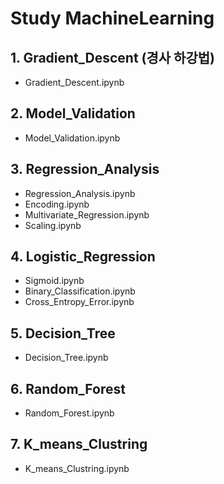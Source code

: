 # Study MachineLearning

## 1. Gradient_Descent (경사 하강법)
- Gradient_Descent.ipynb

## 2. Model_Validation
- Model_Validation.ipynb

## 3. Regression_Analysis
- Regression_Analysis.ipynb
- Encoding.ipynb
- Multivariate_Regression.ipynb
- Scaling.ipynb

## 4. Logistic_Regression
- Sigmoid.ipynb
- Binary_Classification.ipynb
- Cross_Entropy_Error.ipynb

## 5. Decision_Tree
- Decision_Tree.ipynb

## 6. Random_Forest
- Random_Forest.ipynb

## 7. K_means_Clustring
- K_means_Clustring.ipynb
